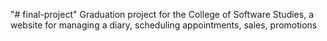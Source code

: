 "# final-project" 
Graduation project for the College of Software Studies,
a website for managing a diary, scheduling appointments, sales, promotions

